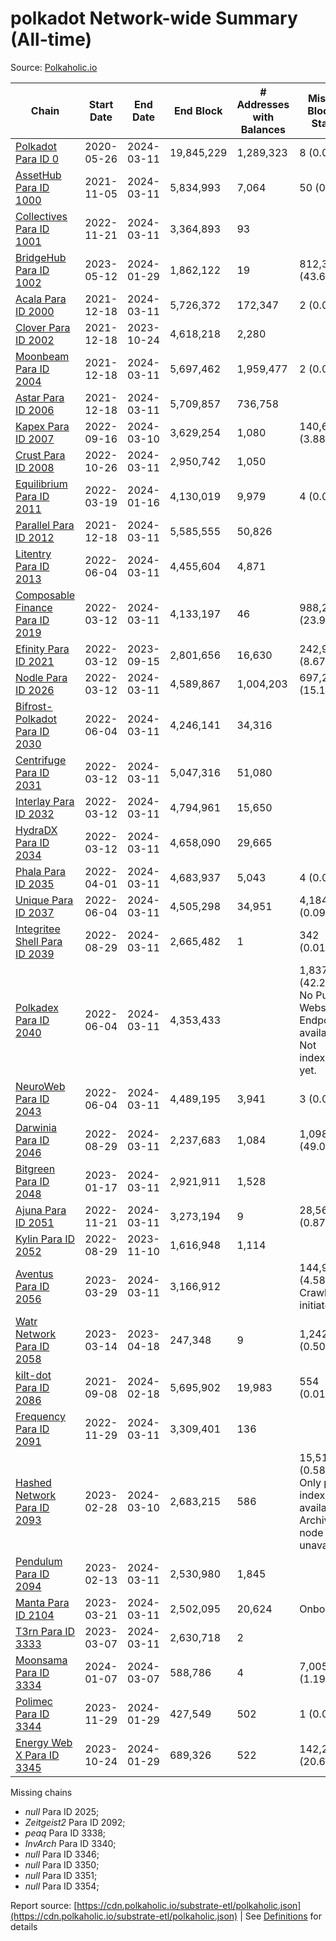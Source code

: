# polkadot Network-wide Summary (All-time)

Source: [Polkaholic.io](https://polkaholic.io)


| Chain            | Start Date | End Date | End Block | # Addresses with Balances | Missing Blocks / Status |
| ---------------- | ---------- | ---------| --------- | ------------------------- | ----------------------- |
| [Polkadot Para ID 0](/polkadot/0-polkadot) | 2020-05-26 | 2024-03-11 | 19,845,229 |  1,289,323 | 8 (0.00%)  |
| [AssetHub Para ID 1000](/polkadot/1000-assethub) | 2021-11-05 | 2024-03-11 | 5,834,993 |  7,064 | 50 (0.00%)  |
| [Collectives Para ID 1001](/polkadot/1001-collectives) | 2022-11-21 | 2024-03-11 | 3,364,893 |  93 |    |
| [BridgeHub Para ID 1002](/polkadot/1002-bridgehub) | 2023-05-12 | 2024-01-29 | 1,862,122 |  19 | 812,302 (43.62%)  |
| [Acala Para ID 2000](/polkadot/2000-acala) | 2021-12-18 | 2024-03-11 | 5,726,372 |  172,347 | 2 (0.00%)  |
| [Clover Para ID 2002](/polkadot/2002-clover) | 2021-12-18 | 2023-10-24 | 4,618,218 |  2,280 |    |
| [Moonbeam Para ID 2004](/polkadot/2004-moonbeam) | 2021-12-18 | 2024-03-11 | 5,697,462 |  1,959,477 | 2 (0.00%)  |
| [Astar Para ID 2006](/polkadot/2006-astar) | 2021-12-18 | 2024-03-11 | 5,709,857 |  736,758 |    |
| [Kapex Para ID 2007](/polkadot/2007-kapex) | 2022-09-16 | 2024-03-10 | 3,629,254 |  1,080 | 140,668 (3.88%)  |
| [Crust Para ID 2008](/polkadot/2008-crust) | 2022-10-26 | 2024-03-11 | 2,950,742 |  1,050 |    |
| [Equilibrium Para ID 2011](/polkadot/2011-equilibrium) | 2022-03-19 | 2024-01-16 | 4,130,019 |  9,979 | 4 (0.00%)  |
| [Parallel Para ID 2012](/polkadot/2012-parallel) | 2021-12-18 | 2024-03-11 | 5,585,555 |  50,826 |    |
| [Litentry Para ID 2013](/polkadot/2013-litentry) | 2022-06-04 | 2024-03-11 | 4,455,604 |  4,871 |    |
| [Composable Finance Para ID 2019](/polkadot/2019-composable) | 2022-03-12 | 2024-03-11 | 4,133,197 |  46 | 988,228 (23.91%)  |
| [Efinity Para ID 2021](/polkadot/2021-efinity) | 2022-03-12 | 2023-09-15 | 2,801,656 |  16,630 | 242,949 (8.67%)  |
| [Nodle Para ID 2026](/polkadot/2026-nodle) | 2022-03-12 | 2024-03-11 | 4,589,867 |  1,004,203 | 697,249 (15.19%)  |
| [Bifrost-Polkadot Para ID 2030](/polkadot/2030-bifrost) | 2022-06-04 | 2024-03-11 | 4,246,141 |  34,316 |    |
| [Centrifuge Para ID 2031](/polkadot/2031-centrifuge) | 2022-03-12 | 2024-03-11 | 5,047,316 |  51,080 |    |
| [Interlay Para ID 2032](/polkadot/2032-interlay) | 2022-03-12 | 2024-03-11 | 4,794,961 |  15,650 |    |
| [HydraDX Para ID 2034](/polkadot/2034-hydradx) | 2022-03-12 | 2024-03-11 | 4,658,090 |  29,665 |    |
| [Phala Para ID 2035](/polkadot/2035-phala) | 2022-04-01 | 2024-03-11 | 4,683,937 |  5,043 | 4 (0.00%)  |
| [Unique Para ID 2037](/polkadot/2037-unique) | 2022-06-04 | 2024-03-11 | 4,505,298 |  34,951 | 4,184 (0.09%)  |
| [Integritee Shell Para ID 2039](/polkadot/2039-integritee) | 2022-08-29 | 2024-03-11 | 2,665,482 |  1 | 342 (0.01%)  |
| [Polkadex Para ID 2040](/polkadot/2040-polkadex) | 2022-06-04 | 2024-03-11 | 4,353,433 |   | 1,837,152 (42.20%) No Public Websocket Endpoint available: Not indexing yet. |
| [NeuroWeb Para ID 2043](/polkadot/2043-neuroweb) | 2022-06-04 | 2024-03-11 | 4,489,195 |  3,941 | 3 (0.00%)  |
| [Darwinia Para ID 2046](/polkadot/2046-darwinia) | 2022-08-29 | 2024-03-11 | 2,237,683 |  1,084 | 1,098,047 (49.07%)  |
| [Bitgreen Para ID 2048](/polkadot/2048-bitgreen) | 2023-01-17 | 2024-03-11 | 2,921,911 |  1,528 |    |
| [Ajuna Para ID 2051](/polkadot/2051-ajuna) | 2022-11-21 | 2024-03-11 | 3,273,194 |  9 | 28,565 (0.87%)  |
| [Kylin Para ID 2052](/polkadot/2052-kylin) | 2022-08-29 | 2023-11-10 | 1,616,948 |  1,114 |    |
| [Aventus Para ID 2056](/polkadot/2056-aventus) | 2023-03-29 | 2024-03-11 | 3,166,912 |   | 144,921 (4.58%) Crawling initiated |
| [Watr Network Para ID 2058](/polkadot/2058-watr) | 2023-03-14 | 2023-04-18 | 247,348 |  9 | 1,242 (0.50%)  |
| [kilt-dot Para ID 2086](/polkadot/2086-kilt) | 2021-09-08 | 2024-02-18 | 5,695,902 |  19,983 | 554 (0.01%)  |
| [Frequency Para ID 2091](/polkadot/2091-frequency) | 2022-11-29 | 2024-03-11 | 3,309,401 |  136 |    |
| [Hashed Network Para ID 2093](/polkadot/2093-hashed) | 2023-02-28 | 2024-03-10 | 2,683,215 |  586 | 15,510 (0.58%) Only partial index available: Archive node unavailable |
| [Pendulum Para ID 2094](/polkadot/2094-pendulum) | 2023-02-13 | 2024-03-11 | 2,530,980 |  1,845 |    |
| [Manta Para ID 2104](/polkadot/2104-manta) | 2023-03-21 | 2024-03-11 | 2,502,095 |  20,624 |   Onboarding |
| [T3rn Para ID 3333](/polkadot/3333-t3rn) | 2023-03-07 | 2024-03-11 | 2,630,718 |  2 |    |
| [Moonsama Para ID 3334](/polkadot/3334-moonsama) | 2024-01-07 | 2024-03-07 | 588,786 |  4 | 7,005 (1.19%)  |
| [Polimec Para ID 3344](/polkadot/3344-polimec) | 2023-11-29 | 2024-01-29 | 427,549 |  502 | 1 (0.00%)  |
| [Energy Web X Para ID 3345](/polkadot/3345-energywebx) | 2023-10-24 | 2024-01-29 | 689,326 |  522 | 142,272 (20.64%)  |

Missing chains


* *null* Para ID 2025; 
* *Zeitgeist2* Para ID 2092; 
* *peaq* Para ID 3338; 
* *InvArch* Para ID 3340; 
* *null* Para ID 3346; 
* *null* Para ID 3350; 
* *null* Para ID 3351; 
* *null* Para ID 3354; 

Report source: [https://cdn.polkaholic.io/substrate-etl/polkaholic.json](https://cdn.polkaholic.io/substrate-etl/polkaholic.json) | See [Definitions](/DEFINITIONS.md) for details
